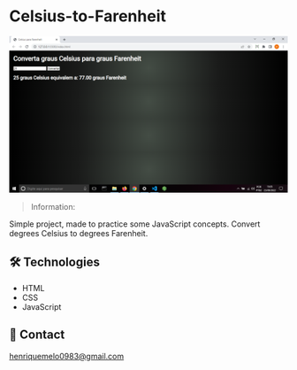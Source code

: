 # Celsius-to-Farenheit

![preview](image-readme.png)

> Information:

Simple project, made to practice some JavaScript concepts. Convert degrees Celsius to degrees Farenheit.

## 🛠 Technologies

- HTML
- CSS
- JavaScript

## 📲 Contact

henriquemelo0983@gmail.com